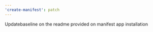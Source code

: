 ```yaml
---
'create-manifest': patch
---
```


Updatebaseline on the readme provided on manifest app installation
